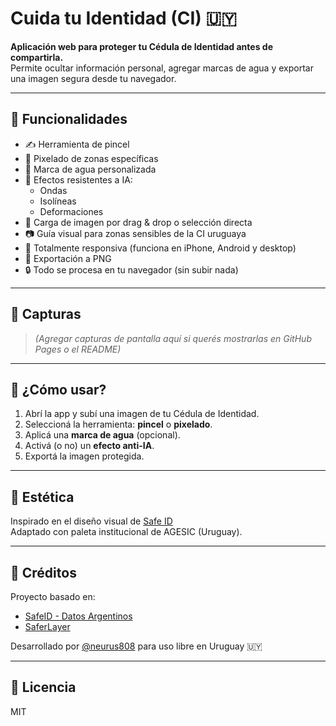 
# Cuida tu Identidad (CI) 🇺🇾

**Aplicación web para proteger tu Cédula de Identidad antes de compartirla.**  
Permite ocultar información personal, agregar marcas de agua y exportar una imagen segura desde tu navegador.

---

## 🧰 Funcionalidades

- ✍️ Herramienta de pincel
- 🧱 Pixelado de zonas específicas
- 🧩 Marca de agua personalizada
- 🧬 Efectos resistentes a IA:
  - Ondas
  - Isolíneas
  - Deformaciones
- 📂 Carga de imagen por drag & drop o selección directa
- 📷 Guía visual para zonas sensibles de la CI uruguaya
- 📱 Totalmente responsiva (funciona en iPhone, Android y desktop)
- 💾 Exportación a PNG
- 🔒 Todo se procesa en tu navegador (sin subir nada)

---

## 📸 Capturas

> _(Agregar capturas de pantalla aquí si querés mostrarlas en GitHub Pages o el README)_

---

## 🚀 ¿Cómo usar?

1. Abrí la app y subí una imagen de tu Cédula de Identidad.
2. Seleccioná la herramienta: **pincel** o **pixelado**.
3. Aplicá una **marca de agua** (opcional).
4. Activá (o no) un **efecto anti-IA**.
5. Exportá la imagen protegida.

---

## 🎨 Estética

Inspirado en el diseño visual de [Safe ID](https://safeid.datosargentinos.com)  
Adaptado con paleta institucional de AGESIC (Uruguay).

---

## 🧠 Créditos

Proyecto basado en:

- [SafeID - Datos Argentinos](https://github.com/Xyborg/datosargentinos.com)
- [SaferLayer](https://saferlayer.com)

Desarrollado por [@neurus808](https://github.com/neurus808) para uso libre en Uruguay 🇺🇾

---

## 📄 Licencia

MIT
